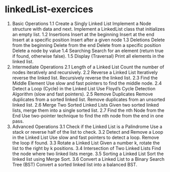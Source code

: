 # linkedList-exercices

1. Basic Operations
1.1 Create a Singly Linked List
Implement a Node structure with data and next.
Implement a LinkedList class that initializes an empty list.
1.2 Insertions
Insert at the beginning
Insert at the end
Insert at a specific position
Insert after a given node
1.3 Deletions
Delete from the beginning
Delete from the end
Delete from a specific position
Delete a node by value
1.4 Searching
Search for an element (return true if found, otherwise false).
1.5 Display (Traversal)
Print all elements in the linked list.
2. Intermediate Operations
2.1 Length of a Linked List
Count the number of nodes iteratively and recursively.
2.2 Reverse a Linked List
Iteratively reverse the linked list.
Recursively reverse the linked list.
2.3 Find the Middle Element
Use slow and fast pointers to find the middle node.
2.4 Detect a Loop (Cycle) in the Linked List
Use Floyd’s Cycle Detection Algorithm (slow and fast pointers).
2.5 Remove Duplicates
Remove duplicates from a sorted linked list.
Remove duplicates from an unsorted linked list.
2.6 Merge Two Sorted Linked Lists
Given two sorted linked lists, merge them into a single sorted list.
2.7 Find the nth Node from the End
Use two-pointer technique to find the nth node from the end in one pass.
3. Advanced Operations
3.1 Check if the Linked List is a Palindrome
Use a stack or reverse half of the list to check.
3.2 Detect and Remove a Loop in the Linked List
Use slow and fast pointers to detect a loop.
Remove the loop if found.
3.3 Rotate a Linked List
Given a number k, rotate the list to the right by k positions.
3.4 Intersection of Two Linked Lists
Find the node where two linked lists merge.
3.5 Sorting a Linked List
Sort the linked list using Merge Sort.
3.6 Convert a Linked List to a Binary Search Tree (BST)
Convert a sorted linked list into a balanced BST.
